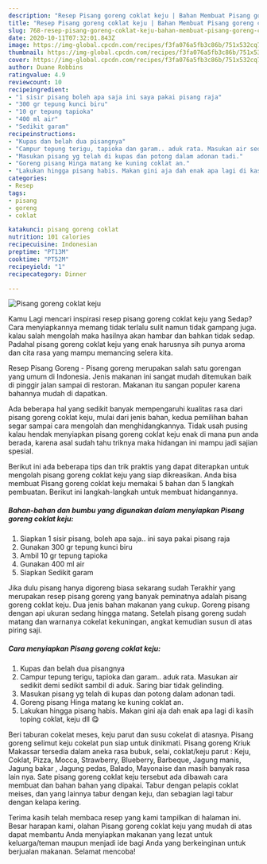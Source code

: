 ```yaml
---
description: "Resep Pisang goreng coklat keju | Bahan Membuat Pisang goreng coklat keju Yang Sempurna"
title: "Resep Pisang goreng coklat keju | Bahan Membuat Pisang goreng coklat keju Yang Sempurna"
slug: 768-resep-pisang-goreng-coklat-keju-bahan-membuat-pisang-goreng-coklat-keju-yang-sempurna
date: 2020-10-11T07:32:01.843Z
image: https://img-global.cpcdn.com/recipes/f3fa076a5fb3c86b/751x532cq70/pisang-goreng-coklat-keju-foto-resep-utama.jpg
thumbnail: https://img-global.cpcdn.com/recipes/f3fa076a5fb3c86b/751x532cq70/pisang-goreng-coklat-keju-foto-resep-utama.jpg
cover: https://img-global.cpcdn.com/recipes/f3fa076a5fb3c86b/751x532cq70/pisang-goreng-coklat-keju-foto-resep-utama.jpg
author: Duane Robbins
ratingvalue: 4.9
reviewcount: 10
recipeingredient:
- "1 sisir pisang boleh apa saja ini saya pakai pisang raja"
- "300 gr tepung kunci biru"
- "10 gr tepung tapioka"
- "400 ml air"
- "Sedikit garam"
recipeinstructions:
- "Kupas dan belah dua pisangnya"
- "Campur tepung terigu, tapioka dan garam.. aduk rata. Masukan air sedikit demi sedikit sambil di aduk. Saring biar tidak gelinding."
- "Masukan pisang yg telah di kupas dan potong dalam adonan tadi."
- "Goreng pisang Hinga matang ke kuning coklat an."
- "Lakukan hingga pisang habis. Makan gini aja dah enak apa lagi di kasih toping coklat, keju dll 😋"
categories:
- Resep
tags:
- pisang
- goreng
- coklat

katakunci: pisang goreng coklat 
nutrition: 101 calories
recipecuisine: Indonesian
preptime: "PT13M"
cooktime: "PT52M"
recipeyield: "1"
recipecategory: Dinner

---
```



![Pisang goreng coklat keju](https://img-global.cpcdn.com/recipes/f3fa076a5fb3c86b/751x532cq70/pisang-goreng-coklat-keju-foto-resep-utama.jpg)

Kamu Lagi mencari inspirasi resep pisang goreng coklat keju yang Sedap? Cara menyiapkannya memang tidak terlalu sulit namun tidak gampang juga. kalau salah mengolah maka hasilnya akan hambar dan bahkan tidak sedap. Padahal pisang goreng coklat keju yang enak harusnya sih punya aroma dan cita rasa yang mampu memancing selera kita.

Resep Pisang Goreng - Pisang goreng merupakan salah satu gorengan yang umum di Indonesia. Jenis makanan ini sangat mudah ditemukan baik di pinggir jalan sampai di restoran. Makanan itu sangan populer karena bahannya mudah di dapatkan.

Ada beberapa hal yang sedikit banyak mempengaruhi kualitas rasa dari pisang goreng coklat keju, mulai dari jenis bahan, kedua pemilihan bahan segar sampai cara mengolah dan menghidangkannya. Tidak usah pusing kalau hendak menyiapkan pisang goreng coklat keju enak di mana pun anda berada, karena asal sudah tahu triknya maka hidangan ini mampu jadi sajian spesial.


Berikut ini ada beberapa tips dan trik praktis yang dapat diterapkan untuk mengolah pisang goreng coklat keju yang siap dikreasikan. Anda bisa membuat Pisang goreng coklat keju memakai 5 bahan dan 5 langkah pembuatan. Berikut ini langkah-langkah untuk membuat hidangannya.

<!--inarticleads1-->

##### Bahan-bahan dan bumbu yang digunakan dalam menyiapkan Pisang goreng coklat keju:

1. Siapkan 1 sisir pisang, boleh apa saja.. ini saya pakai pisang raja
1. Gunakan 300 gr tepung kunci biru
1. Ambil 10 gr tepung tapioka
1. Gunakan 400 ml air
1. Siapkan Sedikit garam


Jika dulu pisang hanya digoreng biasa sekarang sudah Terakhir yang merupakan resep pisang goreng yang banyak peminatnya adalah pisang goreng coklat keju. Dua jenis bahan makanan yang cukup. Goreng pisang dengan api ukuran sedang hingga matang. Setelah pisang goreng sudah matang dan warnanya cokelat kekuningan, angkat kemudian susun di atas piring saji. 

<!--inarticleads2-->

##### Cara menyiapkan Pisang goreng coklat keju:

1. Kupas dan belah dua pisangnya
1. Campur tepung terigu, tapioka dan garam.. aduk rata. Masukan air sedikit demi sedikit sambil di aduk. Saring biar tidak gelinding.
1. Masukan pisang yg telah di kupas dan potong dalam adonan tadi.
1. Goreng pisang Hinga matang ke kuning coklat an.
1. Lakukan hingga pisang habis. Makan gini aja dah enak apa lagi di kasih toping coklat, keju dll 😋


Beri taburan cokelat meses, keju parut dan susu cokelat di atasnya. Pisang goreng selimut keju cokelat pun siap untuk dinikmati. Pisang goreng Kriuk Makassar tersedia dalam aneka rasa bubuk, selai, coklat/keju parut : Keju, Coklat, Pizza, Mocca, Strawberry, Blueberry, Barbeque, Jagung manis, Jagung bakar , Jagung pedas, Balado, Mayonaise dan masih banyak rasa lain nya. Sate pisang goreng coklat keju tersebut ada dibawah cara membuat dan bahan bahan yang dipakai. Tabur dengan pelapis coklat meises, dan yang lainnya tabur dengan keju, dan sebagian lagi tabur dengan kelapa kering. 

Terima kasih telah membaca resep yang kami tampilkan di halaman ini. Besar harapan kami, olahan Pisang goreng coklat keju yang mudah di atas dapat membantu Anda menyiapkan makanan yang lezat untuk keluarga/teman maupun menjadi ide bagi Anda yang berkeinginan untuk berjualan makanan. Selamat mencoba!
